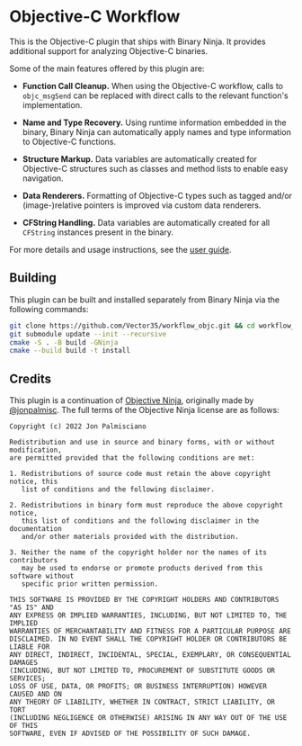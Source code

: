 # Objective-C Workflow

This is the Objective-C plugin that ships with Binary Ninja. It provides
additional support for analyzing Objective-C binaries.

Some of the main features offered by this plugin are:

- **Function Call Cleanup.** When using the Objective-C workflow, calls to
  `objc_msgSend` can be replaced with direct calls to the relevant function's
  implementation.

- **Name and Type Recovery.** Using runtime information embedded in the
  binary, Binary Ninja can automatically apply names and type information to
  Objective-C functions.

- **Structure Markup.** Data variables are automatically created for Objective-C
  structures such as classes and method lists to enable easy navigation.

- **Data Renderers.** Formatting of Objective-C types such as tagged and/or
  (image-)relative pointers is improved via custom data renderers.

- **CFString Handling.** Data variables are automatically created for all
  `CFString` instances present in the binary.

For more details and usage instructions, see the [user guide](https://dev-docs.binary.ninja/guide/objectivec.html).

## Building

This plugin can be built and installed separately from Binary Ninja via the
following commands:

```sh
git clone https://github.com/Vector35/workflow_objc.git && cd workflow_objc
git submodule update --init --recursive
cmake -S . -B build -GNinja
cmake --build build -t install
```

## Credits

This plugin is a continuation of [Objective Ninja](https://github.com/jonpalmisc/ObjectiveNinja), originally made
by [@jonpalmisc](https://twitter.com/jonpalmisc). The full terms of the
Objective Ninja license are as follows:

```
Copyright (c) 2022 Jon Palmisciano

Redistribution and use in source and binary forms, with or without modification,
are permitted provided that the following conditions are met:

1. Redistributions of source code must retain the above copyright notice, this
   list of conditions and the following disclaimer.

2. Redistributions in binary form must reproduce the above copyright notice,
   this list of conditions and the following disclaimer in the documentation
   and/or other materials provided with the distribution.

3. Neither the name of the copyright holder nor the names of its contributors
   may be used to endorse or promote products derived from this software without
   specific prior written permission.

THIS SOFTWARE IS PROVIDED BY THE COPYRIGHT HOLDERS AND CONTRIBUTORS "AS IS" AND
ANY EXPRESS OR IMPLIED WARRANTIES, INCLUDING, BUT NOT LIMITED TO, THE IMPLIED
WARRANTIES OF MERCHANTABILITY AND FITNESS FOR A PARTICULAR PURPOSE ARE
DISCLAIMED. IN NO EVENT SHALL THE COPYRIGHT HOLDER OR CONTRIBUTORS BE LIABLE FOR
ANY DIRECT, INDIRECT, INCIDENTAL, SPECIAL, EXEMPLARY, OR CONSEQUENTIAL DAMAGES
(INCLUDING, BUT NOT LIMITED TO, PROCUREMENT OF SUBSTITUTE GOODS OR SERVICES;
LOSS OF USE, DATA, OR PROFITS; OR BUSINESS INTERRUPTION) HOWEVER CAUSED AND ON
ANY THEORY OF LIABILITY, WHETHER IN CONTRACT, STRICT LIABILITY, OR TORT
(INCLUDING NEGLIGENCE OR OTHERWISE) ARISING IN ANY WAY OUT OF THE USE OF THIS
SOFTWARE, EVEN IF ADVISED OF THE POSSIBILITY OF SUCH DAMAGE.
```
